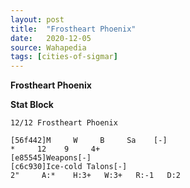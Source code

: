 ```yaml
---
layout: post
title:  "Frostheart Phoenix"
date:   2020-12-05
source: Wahapedia
tags: [cities-of-sigmar]
---
```


**Frostheart Phoenix**

**Stat Block**
```
12/12 Frostheart Phoenix
```

```
[56f442]M     W     B     Sa    [-]
*     12    9     4+    
[e85545]Weapons[-]
[c6c930]Ice-cold Talons[-]
2"     A:*    H:3+   W:3+   R:-1   D:2   
```


